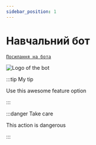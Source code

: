 ```yaml
---
sidebar_position: 1
---
```


# Навчальний бот

[`Посилання на бота`](https://t.me/artemisSchool_bot)

![Logo of the bot](https://cdn4.telegram-cdn.org/file/MBjnC4isfIXqbjtkmfi93s90bhn0zu9BpCoVwwzzuX_Outo3LrY2Ec5IbvcNO6QA0-NkdYqfjySNY9ka3MwH5ZNy2F0XzbgH-QsACg5bIIPRiY93Dccgp7LTd9CgsB8NBPOh6bV6AqQUk5YEwhueWjsQDHkjI9e7yUPF2puLeSvMY4gu4oFMvIsHkyssX_yj06Fc9eO1COH4P8gpg1vI4jpt3B1TRaJNuJnjh3dAUhhuYWd6blMNkWxeR74u6IYQ9-6khT_5-T5kC1vT-nAPq1Em1Q4axgHOKP0O5im4b_3vf3EcSE2QS-p76dIl4WAivOrq7pPJ5L17mCl_9wSDlQ.jpg "Фото")


:::tip My tip

Use this awesome feature option

:::

:::danger Take care

This action is dangerous

:::